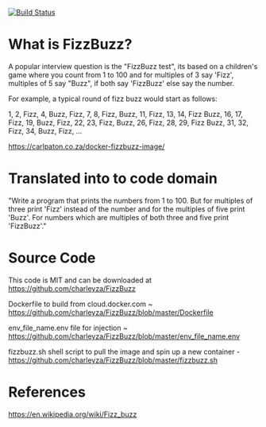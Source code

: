 [![Build Status](https://travis-ci.com/charleyza/FizzBuzz.svg?branch=master)](https://travis-ci.com/charleyza/FizzBuzz)

# What is FizzBuzz?

A popular interview question is the "FizzBuzz test", its based on a children's game where you count from 1 to 100 and for multiples of 3 say 'Fizz', multiples of 5 say "Buzz", if both say 'FizzBuzz' else say the number.

For example, a typical round of fizz buzz would start as follows:

1, 2, Fizz, 4, Buzz, Fizz, 7, 8, Fizz, Buzz, 11, Fizz, 13, 14, Fizz Buzz, 16, 17, Fizz, 19, Buzz, Fizz, 22, 23, Fizz, Buzz, 26, Fizz, 28, 29, Fizz Buzz, 31, 32, Fizz, 34, Buzz, Fizz, ...

https://carlpaton.co.za/docker-fizzbuzz-image/

# Translated into to code domain

"Write a program that prints the numbers from 1 to 100. But for multiples of three print 'Fizz' instead of the number and for the multiples of five print 'Buzz'. For numbers which are multiples of both three and five print 'FizzBuzz'."

# Source Code

This code is MIT and can be downloaded at https://github.com/charleyza/FizzBuzz

Dockerfile to build from cloud.docker.com ~ https://github.com/charleyza/FizzBuzz/blob/master/Dockerfile

env_file_name.env file for injection ~  https://github.com/charleyza/FizzBuzz/blob/master/env_file_name.env

fizzbuzz.sh shell script to pull the image and spin up a new container - https://github.com/charleyza/FizzBuzz/blob/master/fizzbuzz.sh

# References

https://en.wikipedia.org/wiki/Fizz_buzz
